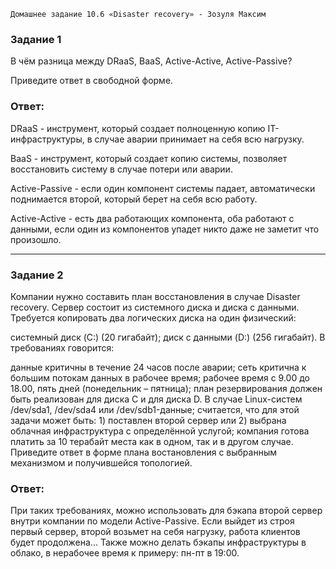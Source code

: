 `Домашнее задание 10.6 «Disaster recovery» - Зозуля Максим`

### Задание 1

В чём разница между DRaaS, BaaS, Active-Active, Active-Passive?

Приведите ответ в свободной форме.

### Ответ:

DRaaS - инструмент, который создает полноценную копию IT-инфраструктуры, в случае аварии принимает на себя всю нагрузку.

BaaS - инструмент, который создает копию системы, позволяет восстановить систему в случае потери или аварии.

Active-Passive - если один компонент системы падает, автоматически поднимается второй, который берет на себя всю работу.

Active-Active - есть два работающих компонента, оба работают с данными, если один из компонентов упадет никто даже не заметит что произошло.

---

### Задание 2

Компании нужно составить план восстановления в случае Disaster recovery. Сервер состоит из системного диска и диска с данными. Требуется копировать два логических диска на один физический:

системный диск (C:) (20 гигабайт);
диск с данными (D:) (256 гигабайт).
В требованиях говорится:

данные критичны в течение 24 часов после аварии;
сеть критична к большим потокам данных в рабочее время;
рабочее время с 9.00 до 18.00, пять дней (понедельник – пятница);
план резервирования должен быть реализован для диска C и для диска D. В случае Linux-систем /dev/sda1, /dev/sda4 или /dev/sdb1-данные;
считается, что для этой задачи может быть: 1) поставлен второй сервер или 2) выбрана облачная инфраструктура с определённой услугой;
компания готова платить за 10 терабайт места как в одном, так и в другом случае.
Приведите ответ в форме плана востановления с выбранным механизмом и получившейся топологией. 

### Ответ: 

При таких требованиях, можно использовать для бэкапа второй сервер внутри компании по модели Active-Passive. Если выйдет из строя первый сервер, второй возьмет на себя нагрузку, работа клиентов будет продолжена...
Также можно делать бэкапы инфраструктуры в облако, в нерабочее время к примеру: пн-пт в 19:00.